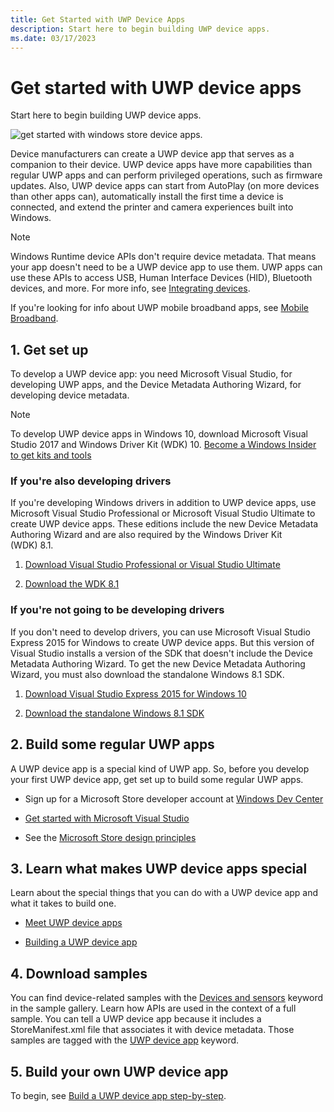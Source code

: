 ```yaml
---
title: Get Started with UWP Device Apps
description: Start here to begin building UWP device apps.
ms.date: 03/17/2023
---
```


# Get started with UWP device apps

Start here to begin building UWP device apps.

![get started with windows store device apps.](images/devices-diagram-350x350.png)

Device manufacturers can create a UWP device app that serves as a companion to their device. UWP device apps have more capabilities than regular UWP apps and can perform privileged operations, such as firmware updates. Also, UWP device apps can start from AutoPlay (on more devices than other apps can), automatically install the first time a device is connected, and extend the printer and camera experiences built into Windows.

> [!NOTE]
> Windows Runtime device APIs don't require device metadata. That means your app doesn't need to be a UWP device app to use them. UWP apps can use these APIs to access USB, Human Interface Devices (HID), Bluetooth devices, and more. For more info, see [Integrating devices](/previous-versions/windows/apps/dn263141(v=win.10)).

If you're looking for info about UWP mobile broadband apps, see [Mobile Broadband](../mobilebroadband/index.md).

## 1. Get set up

To develop a UWP device app: you need Microsoft Visual Studio, for developing UWP apps, and the Device Metadata Authoring Wizard, for developing device metadata.

> [!NOTE]
> To develop UWP device apps in Windows 10, download Microsoft Visual Studio 2017 and Windows Driver Kit (WDK) 10. [Become a Windows Insider to get kits and tools](https://insider.windows.com)

### If you're also developing drivers

If you're developing Windows drivers in addition to UWP device apps, use Microsoft Visual Studio Professional or Microsoft Visual Studio Ultimate to create UWP device apps. These editions include the new Device Metadata Authoring Wizard and are also required by the Windows Driver Kit (WDK) 8.1.

1. [Download Visual Studio Professional or Visual Studio Ultimate](https://developer.microsoft.com/windows/hardware/)

1. [Download the WDK 8.1](https://developer.microsoft.com/windows/hardware/)

### If you're not going to be developing drivers

If you don't need to develop drivers, you can use Microsoft Visual Studio Express 2015 for Windows to create UWP device apps. But this version of Visual Studio installs a version of the SDK that doesn't include the Device Metadata Authoring Wizard. To get the new Device Metadata Authoring Wizard, you must also download the standalone Windows 8.1 SDK.

1. [Download Visual Studio Express 2015 for Windows 10](https://visualstudio.microsoft.com/vs/express/)

1. [Download the standalone Windows 8.1 SDK](https://developer.microsoft.com/windows/hardware/)

## 2. Build some regular UWP apps

A UWP device app is a special kind of UWP app. So, before you develop your first UWP device app, get set up to build some regular UWP apps.

- Sign up for a Microsoft Store developer account at [Windows Dev Center](https://developer.microsoft.com/windows)

- [Get started with Microsoft Visual Studio](/previous-versions/windows/apps/br211384(v=win.10))

- See the [Microsoft Store design principles](/windows/uwp/design/)

## 3. Learn what makes UWP device apps special

Learn about the special things that you can do with a UWP device app and what it takes to build one.

- [Meet UWP device apps](meet-uwp-device-apps.md)

- [Building a UWP device app](the-workflow.md)

## 4. Download samples

You can find device-related samples with the [Devices and sensors](/samples/browse/) keyword in the sample gallery. Learn how APIs are used in the context of a full sample. You can tell a UWP device app because it includes a StoreManifest.xml file that associates it with device metadata. Those samples are tagged with the [UWP device app](/samples/browse/) keyword.

## 5. Build your own UWP device app

To begin, see [Build a UWP device app step-by-step](build-a-uwp-device-app-step-by-step.md).
